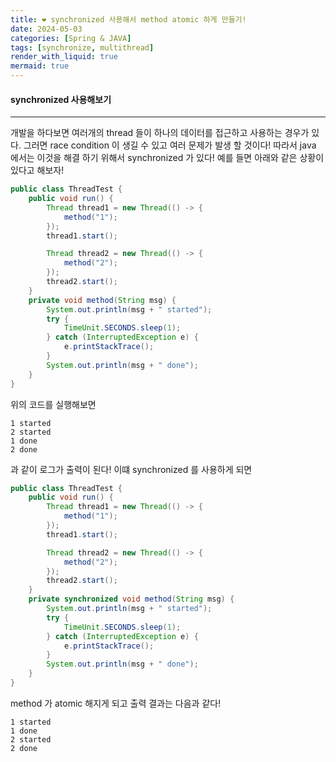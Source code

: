```yaml
---
title: ❤️ synchronized 사용해서 method atomic 하게 만들기!
date: 2024-05-03
categories: [Spring & JAVA]
tags: [synchronize, multithread]
render_with_liquid: true
mermaid: true
---
```

#### synchronized 사용해보기
---
개발을 하다보면 여러개의 thread 들이 하나의 데이터를 접근하고 사용하는 경우가 있다. 그러면 race condition 이 생길 수 있고 여러 문제가 발생 할 것이다! 따라서 java 에서는 이것을 해결 하기 위해서 synchronized 가 있다!
예를 들면 아래와 같은 상황이 있다고 해보자!

```java
public class ThreadTest {
    public void run() {
        Thread thread1 = new Thread(() -> {
            method("1");
        });
        thread1.start();

        Thread thread2 = new Thread(() -> {
            method("2");
        });
        thread2.start();
    }
    private void method(String msg) {
        System.out.println(msg + " started");
        try {
            TimeUnit.SECONDS.sleep(1);
        } catch (InterruptedException e) {
            e.printStackTrace();
        }
        System.out.println(msg + " done");
    }
}
```

위의 코드를 실행해보면 
```log
1 started
2 started
1 done
2 done
```

과 같이 로그가 출력이 된다! 이떄 synchronized 를 사용하게 되면

```java
public class ThreadTest {
    public void run() {
        Thread thread1 = new Thread(() -> {
            method("1");
        });
        thread1.start();

        Thread thread2 = new Thread(() -> {
            method("2");
        });
        thread2.start();
    }
    private synchronized void method(String msg) {
        System.out.println(msg + " started");
        try {
            TimeUnit.SECONDS.sleep(1);
        } catch (InterruptedException e) {
            e.printStackTrace();
        }
        System.out.println(msg + " done");
    }
}
```

method 가 atomic 해지게 되고 출력 결과는 다음과 같다!

```log
1 started
1 done
2 started
2 done
```
